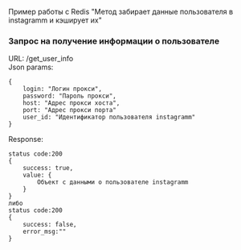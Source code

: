Пример работы с Redis "Метод забирает данные пользователя в instagramm и кэширует их"
### Запрос на получение информации о пользователе  <br />
URL: /get_user_info  <br />
Json params:  <br />
```
{
    login: "Логин прокси",
    password: "Пароль прокси",
    host: "Адрес прокси хоста",
    port: "Адрес прокси порта"
    user_id: "Идентификатор пользователя instagramm"
}
```
Response: <br />
```
status code:200 
{
    success: true,
    value: {
        Объект с данными о пользователе instagramm
    }
}
либо 
status code:200 
{
    success: false,
    error_msg:""
}
```
